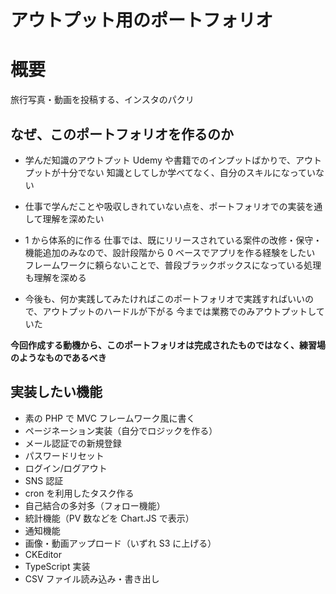 # アウトプット用のポートフォリオ

# 概要

旅行写真・動画を投稿する、インスタのパクリ

## なぜ、このポートフォリオを作るのか

- 学んだ知識のアウトプット
  Udemy や書籍でのインプットばかりで、アウトプットが十分でない
  知識としてしか学べてなく、自分のスキルになっていない

- 仕事で学んだことや吸収しきれていない点を、ポートフォリオでの実装を通して理解を深めたい

- 1 から体系的に作る
  仕事では、既にリリースされている案件の改修・保守・機能追加のみなので、設計段階から 0 ベースでアプリを作る経験をしたい
  フレームワークに頼らないことで、普段ブラックボックスになっている処理も理解を深める

- 今後も、何か実践してみたければこのポートフォリオで実践すればいいので、アウトプットのハードルが下がる
  今までは業務でのみアウトプットしていた

**今回作成する動機から、このポートフォリオは完成されたものではなく、練習場のようなものであるべき**

## 実装したい機能

- 素の PHP で MVC フレームワーク風に書く
- ページネーション実装（自分でロジックを作る）
- メール認証での新規登録
- パスワードリセット
- ログイン/ログアウト
- SNS 認証
- cron を利用したタスク作る
- 自己結合の多対多（フォロー機能）
- 統計機能（PV 数などを Chart.JS で表示）
- 通知機能
- 画像・動画アップロード（いずれ S3 に上げる）
- CKEditor
- TypeScript 実装
- CSV ファイル読み込み・書き出し

